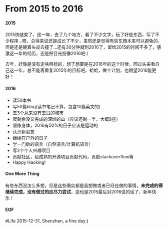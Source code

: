 From 2015 to 2016
===

#### 2015
2015快结束了，这一年，去了几个地方，看了不少文字，玩了好些东西，写了不少程序...嗯，总得来说还是成长了不少，虽然还是觉得有些东西本来可以避免的，但是还是硬着头皮去撞了...还有30分钟就到2016了，留给2015的时间不多了，感激这一年的经历，还是把目光投像2016吧:)

去年，好像是没有定啥目标的，想了想要是在2016年的这个时候，回过头来看自己这一年，总不能再重复2015年的目标吧。蛤蛤，做个计划，也期望2016能更好！

#### 2016
* 读50本书
* 写50篇blog(读书笔记不算，包含10篇英文的)
* 去3个从来没有去过的城市
* 爬剩余没又完成的深圳的山（应该还剩一半，大概9座）
* 锻炼身体，2016有50%的日子应该是运动的
* 认识新朋友
* 继续在户外的日子
* 学一门新的语言（自然语言/计算机语言）
* 写2个个人兴趣项目
* 贡献社区，给成熟的开源项目贡献代码，贡献stackoverflow等
* Happy Hacking!

#### One More Thing
有些东西没怎么多想，但是这些确实都是我想做或者已经在做的事情，**未完成的得继续完成，没有做过的应尽力尝试**，这也是2015最后对2016说的话了，新年快乐！

#### EOF
\#Life
2015-12-31, Shenzhen, a fine day:)
